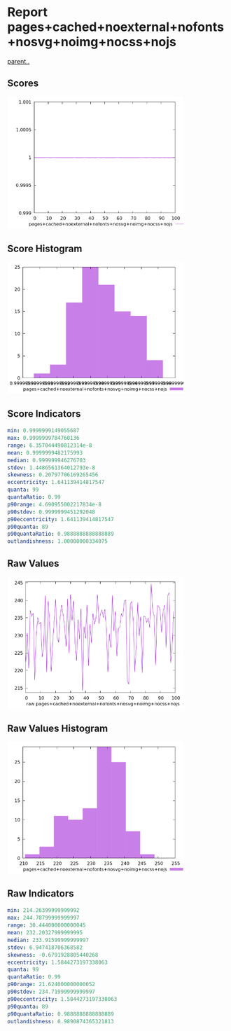 # Report pages+cached+noexternal+nofonts+nosvg+noimg+nocss+nojs

[parent..](./..)  


## Scores

![score](./score.png)  

## Score Histogram

![hist](./hist.png)  

## Score Indicators

```yaml
min: 0.9999999149055687
max: 0.9999999784760136
range: 6.357044490812314e-8
mean: 0.9999999482175993
median: 0.999999946276703
stdev: 1.4486561364012793e-8
skewness: 0.20797706169265456
eccentricity: 1.641139414817547
quanta: 99
quantaRatio: 0.99
p90range: 4.690955002217834e-8
p90stdev: 0.9999999451292048
p90eccentricity: 1.641139414817547
p90quanta: 89
p90quantaRatio: 0.9888888888888889
outlandishness: 1.00000000334075

```

## Raw Values

![raw](./raw.png)  

## Raw Values Histogram

![raw hist](./raw_hist.png)  

## Raw Indicators

```yaml
min: 214.26399999999992
max: 244.70799999999997
range: 30.444000000000045
mean: 232.20327999999995
median: 233.91599999999997
stdev: 6.947418706368582
skewness: -0.6791928805440268
eccentricity: 1.5844273197338063
quanta: 99
quantaRatio: 0.99
p90range: 21.624000000000052
p90stdev: 234.71999999999997
p90eccentricity: 1.5844273197338063
p90quanta: 89
p90quantaRatio: 0.9888888888888889
outlandishness: 0.9890874365321813

```

<style>
  img {
    max-width: 80%;
  }
</style>
      
